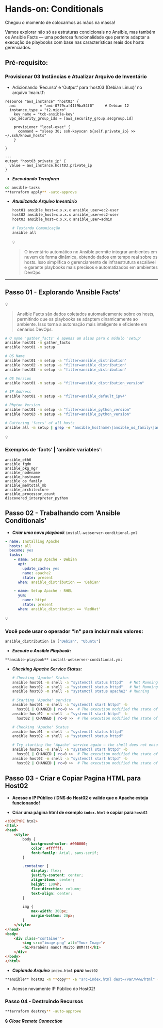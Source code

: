# Hands-on: Conditionals

Chegou o momento de colocarmos as mãos na massa! 

Vamos explorar não só as estruturas condicionais no Ansible, mas também os Ansible Facts — uma poderosa funcionalidade que permite adaptar a execução de playbooks com base nas características reais dos hosts gerenciados.

## Pré-requisito:

### Provisionar 03 Instâncias e Atualizar Arquivo de Inventário

- Adicionando ‘Recurso’ e ‘Output’ para ‘host03 (Debian Linux)’ no arquivo ‘main.tf’:

```hcl
resource "aws_instance" "host03" {
  ami           = "ami-0779caf41f9ba54f0"     # Debian 12
  instance_type = "t2.micro"
	key_name = "tcb-ansible-key"
  vpc_security_group_ids = [aws_security_group.secgroup.id]

	provisioner "local-exec" {
	  command = "sleep 30; ssh-keyscan ${self.private_ip} >> ~/.ssh/known_hosts"
	}

}

---
output "host03_private_ip" {
  value = aws_instance.host03.private_ip
}
```

- ***Executando Terraform***

```bash
cd ansible-tasks
**terraform apply** -auto-approve
```

- ***Atualizando Arquivo Inventário***
    
    ```bash
    host01 ansible_host=x.x.x.x ansible_user=ec2-user
    host02 ansible_host=x.x.x.x ansible_user=ec2-user
    host03 ansible_host=x.x.x.x ansible_user=admin
    
    # Testando Comunicação
    ansible all 
    ```
    
    <aside>
    💡
    
    > O inventário automático no Ansible permite integrar ambientes em nuvem de forma dinâmica, obtendo dados em tempo real sobre os hosts. Isso simplifica o gerenciamento de infraestrutura escalável e garante playbooks mais precisos e automatizados em ambientes DevOps.
    > 
    </aside>
    

---

## Passo 01 - Explorando ‘Ansible Facts’

<aside>
💡

> Ansible Facts são dados coletados automaticamente sobre os hosts, permitindo que os playbooks se adaptem dinamicamente ao ambiente. Isso torna a automação mais inteligente e eficiente em cenários DevOps.
> 
</aside>

```bash
# O nome 'gather_facts' é apenas um alias para o módulo 'setup'
ansible host01 -m gather_facts
ansible host01 -m setup

# OS Name
ansible host01 -m setup -a "filter=ansible_distribution"
ansible host02 -m setup -a "filter=ansible_distribution"
ansible host03 -m setup -a "filter=ansible_distribution"

# OS Version
ansible host01 -m setup -a "filter=ansible_distribution_version"

# IP Address
ansible host01 -m setup -a "filter=ansible_default_ipv4"

# Phyton Version
ansible host01 -m setup -a "filter=ansible_python_version"
ansible host03 -m setup -a "filter=ansible_python_version"

# Gattering 'facts' of all hosts
ansible all -m setup | grep -e 'ansible_hostname\|ansible_os_family\|ansible_python_version\|ansible_pkg_mgr'

```

<aside>
💡

### Exemplos de ‘facts’ | ‘ansible variables’:

```
ansible_eth0
ansible_fqdn
ansible_pkg_mgr
ansible_nodename
ansible_hostname
ansible_os_family
ansible_memtotal_mb
ansible_architecture
ansible_processor_count
discovered_interpreter_python
```

</aside>

## Passo 02 - Trabalhando com ‘Ansible Conditionals’

- ***Criar uma nova playbook*** `install-webserver-conditional.yml`

```yaml
- name: Installing Apache
  hosts: all
  become: yes
  tasks:
    - name: Setup Apache - Debian
      apt:
        update_cache: yes
        name: apache2
        state: present
      when: ansible_distribution == 'Debian'

    - name: Setup Apache - RHEL
      yum:
        name: httpd
        state: present
      when: ansible_distribution == 'RedHat'
```

<aside>
💡

### Você pode usar o operador "in" para incluir mais valores:

```bash
ansible_distribution in ["Debian", "Ubuntu"]
```

</aside>

- ***Execute o Ansible Playbook:***

```bash
**ansible-playbook** install-webserver-conditional.yml
```

- ***Checking Apache Service Status:***
    
    ```bash
    # Checking 'Apache' Status
    ansible host01 -m shell -a "systemctl status httpd"   # Not Running
    ansible host02 -m shell -a "systemctl status httpd"   # Not Running
    ansible host03 -m shell -a "systemctl status apache2" # Running
    
    # Starting 'Apache' service
    ansible host01 -m shell -a "systemctl start httpd" -b
      host01 | CHANGED | rc=0 >>  # The execution modified the state of the system.
    ansible host02 -m shell -a "systemctl start httpd" -b
      host02 | CHANGED | rc=0 >>  # The execution modified the state of the system.
    
    # Checking 'Apache' Status
    ansible host01 -m shell -a "systemctl status httpd"
    ansible host02 -m shell -a "systemctl status httpd"
    
    # Try starting the 'Apache' service again — the shell does not ensure idempotence.
    ansible host01 -m shell -a "systemctl start httpd" -b
      host01 | CHANGED | rc=0 >>  # The execution modified the state of the system.
    ansible host02 -m shell -a "systemctl start httpd" -b
      host02 | CHANGED | rc=0 >>  # The execution modified the state of the system.
    ```
       

## Passo 03 - Criar e Copiar Pagina HTML para Host02

- **Acesse o IP Público / DNS do Host02 e valide que o Apache esteja funcionando!**
    

- **Criar uma página html de exemplo `index.html` e copiar para `host02`**

```html
<!DOCTYPE html>
<html>
<head>
    <style>
        body {
            background-color: #000000;
            color: #ffffff;
            font-family: Arial, sans-serif;
        }

        .container {
            display: flex;
            justify-content: center;
            align-items: center;
            height: 100vh;
            flex-direction: column;
            text-align: center;
        }

        img {
            max-width: 300px;
            margin-bottom: 20px;
        }
    </style>
</head>
<body>
    <div class="container">
        <img src="image.png" alt="Your Image">
        <h1>Parabéns mano! Muito BOM!!!</h1>
    </div>
</body>
</html>
```

- ***Copiando Arquivo*** `index.html` ***para*** `host02`

```bash
**ansible** host02 -m **copy** -a "src=index.html dest=/var/www/html" -b
```

- Acesse novamente IP Público do Host02!

### Passo 04 - Destruindo Recursos

```bash
**terraform destroy** -auto-approve
```

🔒 ***Close Remote Connection***